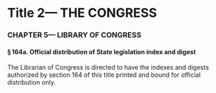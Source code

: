 
# Title 2— THE CONGRESS
### CHAPTER 5— LIBRARY OF CONGRESS
#### § 164a. Official distribution of State legislation index and digest

The Librarian of Congress is directed to have the indexes and digests authorized by section 164 of this title printed and bound for official distribution only.
